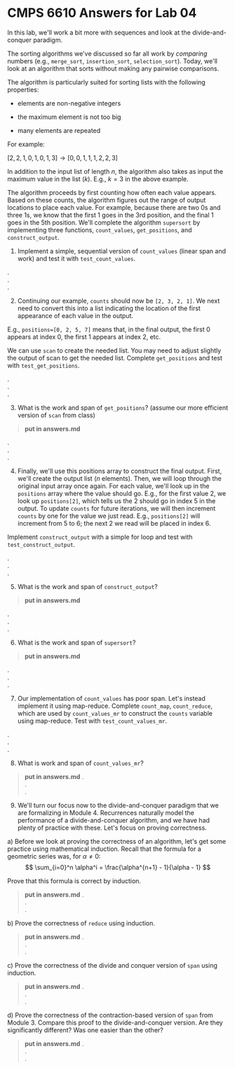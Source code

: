 # CMPS 6610  Answers for Lab 04

In this lab, we'll work a bit more with sequences and look at the
divide-and-conquer paradigm.

The sorting algorithms we've discussed so far all work by *comparing* numbers (e.g., `merge_sort`, `insertion_sort`, `selection_sort`). Today, we'll look at an algorithm that sorts without making any pairwise comparisons.

The algorithm is particularly suited for sorting lists with the
following properties:

- elements are non-negative integers

- the maximum element is not too big

- many elements are repeated

For example:

$[2,2,1,0,1,0,1,3] \rightarrow [0,0,1,1,1,2,2,3]$

In addition to the input list of length $n$, the algorithm also takes as input the maximum value in the list ($k$). E.g., $k=3$ in the above example.

The algorithm proceeds by first counting how often each value appears. Based on these counts, the algorithm figures out the range of output locations to place each value. For example, because there are two 0s and three 1s, we know that the first 1 goes in the 3rd position, and the final 1 goes in the 5th position. We'll complete the algorithm `supersort` by implementing three functions, `count_values`, `get_positions`, and `construct_output`.



1. Implement a simple, sequential version of `count_values` (linear span and work) and test it with `test_count_values`.

.  
.  
.  

2. Continuing our example, `counts` should now be `[2, 3, 2, 1]`. We next need to convert this into a list indicating the location of the first appearance of each value in the output.

E.g., `positions=[0, 2, 5, 7]` means that, in the final output, the first 0 appears at index 0, the first 1 appears at index 2, etc.

We can use `scan` to create the needed list. You may need to adjust slightly the output of scan to get the needed list. Complete `get_positions` and test with `test_get_positions`.

.  
.  
. 


3. What is the work and span of `get_positions`? (assume our more efficient version of `scan` from class)

> **put in answers.md**

.  
.  
. 


4. Finally, we'll use this positions array to construct the final output. First, we'll create the output list ($n$ elements). Then, we will loop through the original input array once again. For each value, we'll look up in the `positions` array where the value should go. E.g., for the first value 2, we look up `positions[2]`, which tells us the 2 should go in index 5 in the output. To update `counts` for future iterations, we will then increment `counts` by one for the value we just read. E.g., `positions[2]` will increment from 5 to 6; the next 2 we read will be placed in index 6.

Implement `construct_output` with a simple for loop and test with `test_construct_output`.

.  
.  
. 


5. What is the work and span of `construct_output`?

> **put in answers.md**

.  
.  
. 


6. What is the work and span of `supersort`?

> **put in answers.md**

.  
.  
. 


7. Our implementation of `count_values` has poor span. Let's instead implement it using map-reduce. Complete `count_map`, `count_reduce`, which are used by `count_values_mr` to construct the `counts` variable using map-reduce. Test with `test_count_values_mr`.

.  
.  
. 


8. What is work and span of `count_values_mr`?

> **put in answers.md**
.  
.  
. 

9. We'll turn our focus now to the divide-and-conquer paradigm that we
   are formalizing in Module 4. Recurrences naturally model the
   performance of a divide-and-conquer algorithm, and we have had
   plenty of practice with these. Let's focus on proving correctness.
   
   
a) Before we look at proving the correctness of an algorithm, let's
   get some practice using mathematical induction. Recall that the
   formula for a geometric series was, for $\alpha \neq 0$:
   $$ \sum_{i=0}^n \alpha^i = \frac{\alpha^{n+1} - 1}{\alpha - 1} $$
   
   Prove that this formula is correct by induction.

> **put in answers.md**
.  
.  
. 

b) Prove the correctness of `reduce` using induction.
	   

> **put in answers.md**
.  
.  
. 

c) Prove the correctness of the divide and conquer version of `span` using induction. 


> **put in answers.md**
.  
.  
. 

d) Prove the correctness of the contraction-based version of `span`
from Module 3. Compare this proof to the divide-and-conquer
version. Are they significantly different? Was one easier than the
other?

> **put in answers.md**
.  
.  
. 

